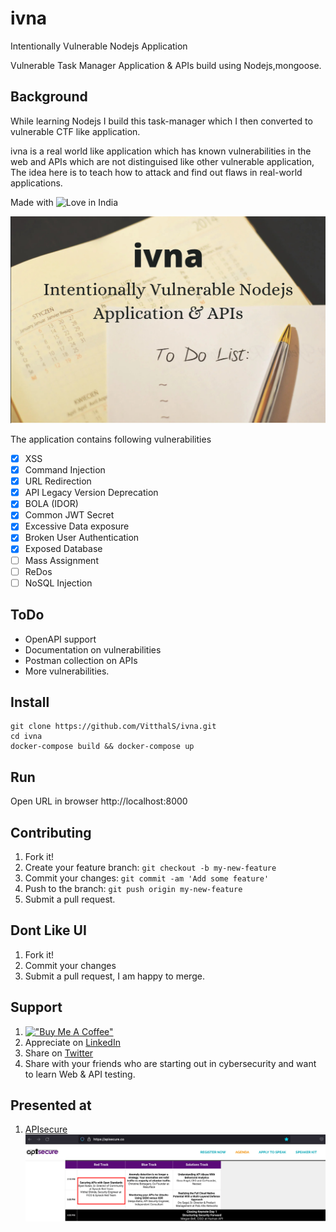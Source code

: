 # ivna
Intentionally Vulnerable Nodejs Application

Vulnerable Task Manager Application &amp; APIs build using Nodejs,mongoose.


## Background
While learning Nodejs I build this task-manager which I then converted to vulnerable CTF like application.

ivna is a real world like application which has known vulnerabilities in the web and APIs which are not distinguised like other vulnerable application, The idea here is to teach how to attack and find out flaws in real-world applications.

Made with ![Love](https://cloud.githubusercontent.com/assets/4301109/16754758/82e3a63c-4813-11e6-9430-6015d98aeaab.png) in India

 ![alt text](public/img/back.jpeg)
 

The application contains following vulnerabilities

- [x] XSS
- [x] Command Injection
- [x] URL Redirection
- [x] API Legacy Version Deprecation
- [x] BOLA (IDOR)
- [x] Common JWT Secret
- [x] Excessive Data exposure
- [x] Broken User Authentication
- [x] Exposed Database
- [ ] Mass Assignment
- [ ] ReDos
- [ ] NoSQL Injection

## ToDo

- OpenAPI support
- Documentation on vulnerabilities
- Postman collection on APIs
- More vulnerabilities.


## Install

    git clone https://github.com/VitthalS/ivna.git
    cd ivna
    docker-compose build && docker-compose up
    
## Run
   Open URL in browser 
        http://localhost:8000



## Contributing

1. Fork it!
2. Create your feature branch: `git checkout -b my-new-feature`
3. Commit your changes: `git commit -am 'Add some feature'`
4. Push to the branch: `git push origin my-new-feature`
5. Submit a pull request.

## Dont Like UI

1. Fork it!
2. Commit your changes
3. Submit a pull request, I am happy to merge.


## Support

1. [!["Buy Me A Coffee"](https://www.buymeacoffee.com/assets/img/custom_images/orange_img.png)](https://www.buymeacoffee.com/VitthalS)
2. Appreciate on [LinkedIn](https://www.linkedin.com/in/vitthals/)
3. Share on [Twitter](https://twitter.com/0_1VitthalS/)
4. Share with your friends who are starting out in cybersecurity and want to learn Web & API testing.


## Presented at

1. [APIsecure](https://apisecure.co/)
 ![alt text](public/img/2022-04-09_17-48.png)

